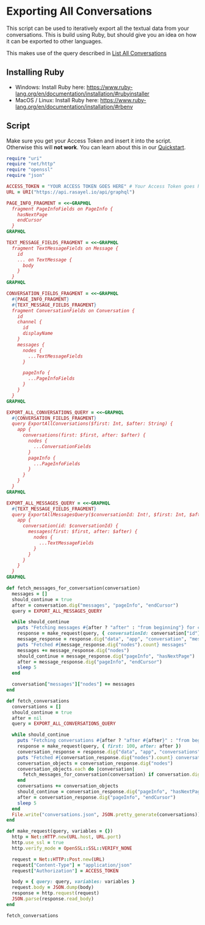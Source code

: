 # Exporting All Conversations

This script can be used to iteratively export all the textual data from your conversations. This is build using Ruby, but should give you an idea on how it can be exported to other languages.

This makes use of the query described in [List All Conversations](/common-api-queries/list-all-conversations)

## Installing Ruby

- Windows: Install Ruby here: https://www.ruby-lang.org/en/documentation/installation/#rubyinstaller
- MacOS / Linux: Install Ruby here: https://www.ruby-lang.org/en/documentation/installation/#rbenv

## Script

Make sure you get your Access Token and insert it into the script. Otherwise this will **not work**. You can learn about this in our [Quickstart](/introduction/quickstart).

```ruby
require "uri"
require "net/http"
require "openssl"
require "json"

ACCESS_TOKEN = "YOUR ACCESS TOKEN GOES HERE" # Your Access Token goes here
URL = URI("https://api.rasayel.io/api/graphql")

PAGE_INFO_FRAGMENT = <<~GRAPHQL
  fragment PageInfoFields on PageInfo {
    hasNextPage
    endCursor
  }
GRAPHQL

TEXT_MESSAGE_FIELDS_FRAGMENT = <<~GRAPHQL
  fragment TextMessageFields on Message {
    id
    ... on TextMessage {
      body
    }
  }
GRAPHQL

CONVERSATION_FIELDS_FRAGMENT = <<~GRAPHQL
  #{PAGE_INFO_FRAGMENT}
  #{TEXT_MESSAGE_FIELDS_FRAGMENT}
  fragment ConversationFields on Conversation {
    id
    channel {
      id
      displayName
    }
    messages {
      nodes {
        ...TextMessageFields
      }

      pageInfo {
        ...PageInfoFields
      }
    }
  }
GRAPHQL

EXPORT_ALL_CONVERSATIONS_QUERY = <<~GRAPHQL
  #{CONVERSATION_FIELDS_FRAGMENT}
  query ExportAllConversations($first: Int, $after: String) {
    app {
      conversations(first: $first, after: $after) {
        nodes {
          ...ConversationFields
        }
        pageInfo {
          ...PageInfoFields
        }
      }
    }
  }
GRAPHQL

EXPORT_ALL_MESSAGES_QUERY = <<~GRAPHQL
  #{TEXT_MESSAGE_FIELDS_FRAGMENT}
  query ExportAllMessagesQuery($conversationId: Int!, $first: Int, $after: String) {
    app {
      conversation(id: $conversationId) {
        messages(first: $first, after: $after) {
          nodes {
            ...TextMessageFields
          }
        }
      }
    }
  }
GRAPHQL

def fetch_messages_for_conversation(conversation)
  messages = []
  should_continue = true
  after = conversation.dig("messages", "pageInfo", "endCursor")
  query = EXPORT_ALL_MESSAGES_QUERY

  while should_continue
    puts "Fetching messages #{after ? "after" : "from beginning"} for conversation #{conversation["id"]}"
    response = make_request(query, { conversationId: conversation["id"], first: 100, after: after })
    message_response = response.dig("data", "app", "conversation", "messages")
    puts "Fetched #{message_response.dig("nodes").count} messages"
    messages += message_response.dig("nodes")
    should_continue = message_response.dig("pageInfo", "hasNextPage")
    after = message_response.dig("pageInfo", "endCursor")
    sleep 5
  end

  conversation["messages"]["nodes"] += messages
end

def fetch_conversations
  conversations = []
  should_continue = true
  after = nil
  query = EXPORT_ALL_CONVERSATIONS_QUERY

  while should_continue
    puts "Fetching conversations #{after ? "after #{after}" : "from beginning"}"
    response = make_request(query, { first: 100, after: after })
    conversation_response = response.dig("data", "app", "conversations")
    puts "Fetched #{conversation_response.dig("nodes").count} conversations"
    conversation_objects = conversation_response.dig("nodes")
    conversation_objects.each do |conversation|
      fetch_messages_for_conversation(conversation) if conversation.dig("messages", "pageInfo", "hasNextPage")
    end
    conversations += conversation_objects
    should_continue = conversation_response.dig("pageInfo", "hasNextPage")
    after = conversation_response.dig("pageInfo", "endCursor")
    sleep 5
  end
  File.write("conversations.json", JSON.pretty_generate(conversations))
end

def make_request(query, variables = {})
  http = Net::HTTP.new(URL.host, URL.port)
  http.use_ssl = true
  http.verify_mode = OpenSSL::SSL::VERIFY_NONE

  request = Net::HTTP::Post.new(URL)
  request["Content-Type"] = "application/json"
  request["Authorization"] = ACCESS_TOKEN

  body = { query: query, variables: variables }
  request.body = JSON.dump(body)
  response = http.request(request)
  JSON.parse(response.read_body)
end

fetch_conversations
```
